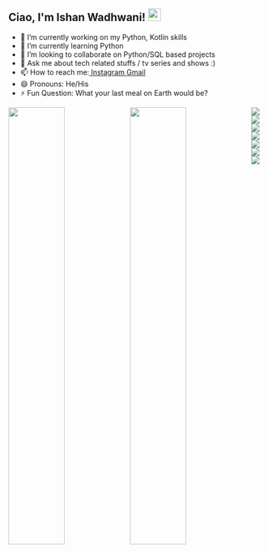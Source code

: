 ## Ciao, I'm Ishan Wadhwani! <img src="https://raw.githubusercontent.com/MartinHeinz/MartinHeinz/master/wave.gif" width="25" height="25">

- 🔭 I’m currently working on my Python, Kotlin skills 
- 🌱 I’m currently learning Python
- 👯 I’m looking to collaborate on Python/SQL based projects
- 💬 Ask me about tech related stuffs / tv series and shows :)
- 📫 How to reach me:<a href="https://www.instagram.com/ishan_wadhwani129/"> Instagram </a> <a href="https://mail.google.com/mail/u/0/#inbox?compose=CllgCKCDCdQslLWMXfklCwsNsdLwhcChXtQrZSrqfRrqzvcwJlfVQkpGnNNdJNrrqqcjspQCJdV"> Gmail </a>
- 😄 Pronouns: He/His
- ⚡ Fun Question: What your last meal on Earth would be?


<img align = "left" width = "47%" src="https://github-readme-stats.vercel.app/api?username=ishanwadhwani&&show_icons=true&title_color=ffffff&icon_color=bb2acf&text_color=daf7dc&bg_color=191919">
<img align = "left" width = "47%" src="https://github-readme-stats.vercel.app/api/top-langs/?username=ishanwadhwani&layout=compact">


<img align = "left" src="https://img.shields.io/badge/Canva-%2300C4CC.svg?style=for-the-badge&logo=Canva&logoColor=white">
<img align = "left" src="https://img.shields.io/badge/c-%2300599C.svg?style=for-the-badge&logo=c&logoColor=white">
<img align = "left" src="https://img.shields.io/badge/python-3670A0?style=for-the-badge&logo=python&logoColor=ffdd54">
<img align = "left" src="https://img.shields.io/badge/java-%23ED8B00.svg?style=for-the-badge&logo=java&logoColor=white">
<img align = "left" src="https://img.shields.io/badge/html5-%23E34F26.svg?style=for-the-badge&logo=html5&logoColor=white">
<img align = "left" src="https://img.shields.io/badge/css3-%231572B6.svg?style=for-the-badge&logo=css3&logoColor=white">
<img align = "left" src="https://img.shields.io/badge/javascript-%23323330.svg?style=for-the-badge&logo=javascript&logoColor=%23F7DF1E">












